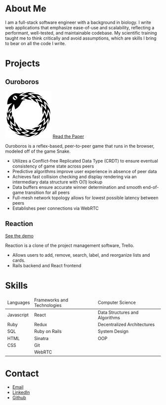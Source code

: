 <h1 id="about">About Me</h1>
<section class="about">
  <p>I am a full-stack software engineer with a background in biology. I write web applications that emphasize ease-of-use and scalability, reflecting a performant, well-tested, and maintainable codebase. My scientific training taught me to think critically and avoid assumptions, which are skills I bring to bear on all the code I write.</p>
</section>

<h1 id="projects">Projects</h1>
<section class="projects">
  <section class="project">
    <aside>
      <h2>Ouroboros</h2>
      <a class='logo' href="https://ouroboros-game.herokuapp.com"><img src="assets/images/logo.svg" alt="ouroboros logo" width="150px"></a>
      <a class="content-btn" href="https://ouroboros-game.herokuapp.com/about">Read the Paper</a>
    </aside>
    <section class="desc">
      <p>Ouroboros is a reflex-based, peer-to-peer game that runs in the browser, modeled off of the game Snake.</p>
        <ul>
          <li>Utilizes a Conflict-free Replicated Data Type (CRDT) to ensure eventual consistency of game state across peers</li>
          <li>Predictive algorithms improve user experience in absence of peer data</li>
          <li>Achieves fast collision checking and display rendering via an intermediary data structure with O(1) lookup</li>
          <li>Data buffers ensure accurate winner determination and smooth end-of-game transition for all peers</li>
          <li>Full-mesh network topology allows for lowest possible latency between peers</li>
          <li>Establishes peer connections via WebRTC</li>
        </ul>
    </section>
  </section>
  <section class="project">
    <aside>
      <h2>Reaction</h2>
      <a class="content-btn" href="https://reaction-trello-clone.herokuapp.com/">See the demo</a>
    </aside>
    <section class="desc">
      <p>Reaction is a clone of the project management software, Trello.</p>
      <ul>
          <li>Allows users to add, remove, search, label, and reorganize lists and cards.</li>
          <li>Rails backend and React frontend</li>
      </ul>
    </section>
  </section>
</section>
<h1 id="skills">Skills</h1>
<section class="skills">
  <table>
    <thead>
      <tr>
        <td>Languages</td>
        <td>Frameworks and Technologies</td>
        <td>Computer Science</td>
      </tr>
    </thead>
    <tbody>
      <tr>
        <td>Javascript</td>
        <td>React</td>
        <td>Data Structures and Algorithms</td>
      </tr>
      <tr>
        <td>Ruby</td>
        <td>Redux</td>
        <td>Decentralized Architectures</td>
      </tr>
      <tr>
        <td>SQL</td>
        <td>Ruby on Rails</td>
        <td>System Design</td>
      </tr>
      <tr>
        <td>HTML</td>
        <td>Sinatra</td>
        <td>OOP</td>
      </tr>
      <tr>
        <td>CSS</td>
        <td>Git</td>
        <td></td>
      </tr>
      <tr>
        <td></td>
        <td>WebRTC</td>
        <td></td>
      </tr>
    </tbody>
  </table>
</section>
<h1 id="contact">Contact</h1>
<section class="contact">
  <ul>
    <li><a href="mailto:grant.davis.reed@gmail.com">Email</a></li>
    <li><a href="https://linkedin.com/in/grant-d-reed">LinkedIn</a></li>
    <li><a href="https://github.com/grantdreed">Github</a></li>
  </ul>
</section>




